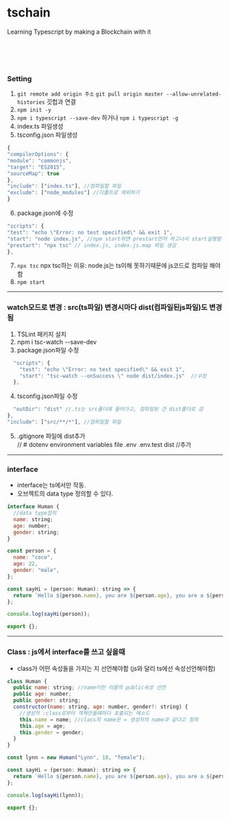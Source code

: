 # tschain

Learning Typescript by making a Blockchain with it <br><br><br><br><br>

### Setting

1. `git remote add origin 주소` `git pull origin master --allow-unrelated-histories` 깃헙과 연결
2. `npm init -y`
3. `npm i typescript --save-dev` 하거나 `npm i typescript -g`
4. index.ts 파일생성
5. tsconfig.json 파일생성

```js
{
"compilerOptions": {
"module": "commonjs",
"target": "ES2015",
"sourceMap": true
},
"include": ["index.ts"], //컴파일할 파일
"exclude": ["node_modules"] //디폴트로 제외하기
}
```

6. package.json에 수정

```js
"scripts": {
"test": "echo \"Error: no test specified\" && exit 1",
"start": "node index.js", //npm start하면 prestart먼저 하고나서 start실행함
"prestart": "npx tsc" // index.js, index.js.map 파일 생김
},
```

7. `npx tsc` npx tsc하는 이유: node.js는 ts이해 못하기때문에 js코드로 컴파일 해야함
8. `npm start`

---

### watch모드로 변경 : src(ts파일) 변경시마다 dist(컴파일된js파일)도 변경됨

1. TSLint 패키지 설치
2. npm i tsc-watch --save-dev
3. package.json파일 수정

```js
  "scripts": {
    "test": "echo \"Error: no test specified\" && exit 1",
    "start": "tsc-watch --onSuccess \" node dist/index.js"  //수정
  },
```

4. tsconfig.json파일 수정

```js
  "outDir": "dist" //.ts는 src폴더에 들어가고, 컴파일된 건 dist폴더로 감
},
"include": ["src/**/*"], //컴파일할 파일
```

5. .gitignore 파일에 dist추가  
    // # dotenv environment variables file
   .env
   .env.test
   dist //추가

---

### interface

- interface는 ts에서만 작동.
- 오브젝트의 data type 정의할 수 있다.

```js
interface Human {
  //data type정의
  name: string;
  age: number;
  gender: string;
}

const person = {
  name: "coco",
  age: 22,
  gender: "male",
};

const sayHi = (person: Human): string => {
  return `Hello ${person.name}, you are ${person.age}, you are a ${person.gender}~!`;
};

console.log(sayHi(person));

export {};
```

---

### Class : js에서 interface를 쓰고 싶을때

- class가 어떤 속성들을 가지는 지 선언해야함 (js와 달리 ts에선 속성선언해야함)

```js
class Human {
  public name: string; //name이란 이름의 public속성 선언
  public age: number;
  public gender: string;
  constructor(name: string, age: number, gender?: string) {
    //생성자 :class로부터 객체만들때마다 호출되는 메소드
    this.name = name; //class의 name은 = 생성자의 name과 같다고 정의
    this.age = age;
    this.gender = gender;
  }
}

const lynn = new Human("Lynn", 18, "female");

const sayHi = (person: Human): string => {
  return `Hello ${person.name}, you are ${person.age}, you are a ${person.gender}~!`;
};

console.log(sayHi(lynn));

export {};

```
